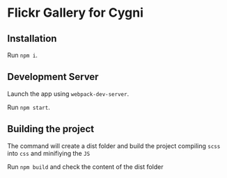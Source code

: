 # Flickr Gallery for Cygni

## Installation
 Run `npm i`.

## Development Server
Launch the app using `webpack-dev-server`.

Run `npm start`.

## Building the project
The command will create a dist folder and build the project 
compiling `scss` into `css` and minifiying the `JS` 

Run `npm build` and check the content of the dist folder

